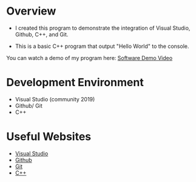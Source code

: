 # Overview

* I created this program to demonstrate the integration of Visual Studio, Github, C++, and Git.

* This is a basic C++ program that output "Hello World" to the console.

You can watch a demo of my program here: [Software Demo Video](https://youtu.be/GdTQscA1_Mc)

# Development Environment

* Visual Studio (community 2019)
* Github/ Git
* C++

# Useful Websites

* [Visual Studio](https://visualstudio.microsoft.com/)
* [Github](https://github.com/)
* [Git](https://git-scm.com/download)
* [C++](https://www.w3schools.com/cpp/)